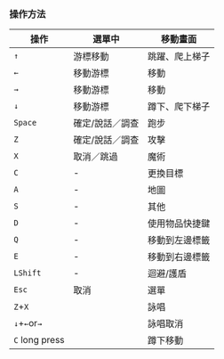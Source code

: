 <h3>操作方法</h3>

| 操作 | 選單中 | 移動畫面  |
|---|---|---|
| `↑` | 游標移動 | 跳躍、爬上梯子  |
| `←` | 移動游標 | 移動  |
| `→` | 移動游標 | 移動  |
| `↓` | 移動游標 | 蹲下、爬下梯子  |
| `Space` | 確定/說話／調查 | 跑步  |
| `Z` | 確定/說話／調查 | 攻擊  |
| `X` | 取消／跳過 | 魔術  |
| `C` | - | 更換目標  |
| `A` | - | 地圖  |
| `S` | - | 其他  |
| `D` | - | 使用物品快捷鍵  |
| `Q` | - | 移動到左邊標籤  |
| `E` | - | 移動到右邊標籤  |
| `LShift` | - | 迴避/護盾  |
| `Esc` | 取消 | 選單  |
| `Z`+`X` |  | 詠唱  |
| `↓`+`←`or`→` |  | 詠唱取消  |
| `C` long press |  | 蹲下移動  |
